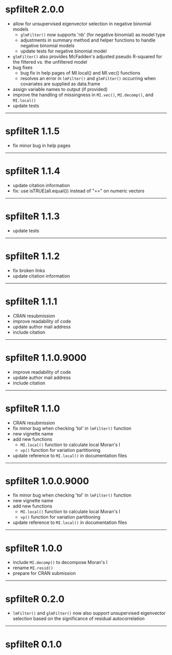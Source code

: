 # spfilteR 2.0.0

- allow for unsupervised eigenvector selection in negative binomial models
    - `glmFilter()` now supports 'nb' (for negative binomial) as model type
    - adjustments in summary method and helper functions to handle negative binomial models
    - update tests for negative binomial model
- `glmFilter()` also provides McFadden's adjusted pseudo R-squared for the filtered vs. the unfiltered model
- bug fixes
    - bug fix in help pages of MI.local() and MI.vec() functions
    - resolves an error in `lmFilter()` and `glmFilter()` occurring when covariates are supplied as data.frame
- assign variable names to output (if provided)
- improve the handling of missingness in `MI.vec()`, `MI.decomp()`, and `MI.local()`
- update tests

---

# spfilteR 1.1.5

- fix minor bug in help pages

---

# spfilteR 1.1.4

- update citation information
- fix: use isTRUE(all.equal()) instead of "==" on numeric vectors

---

# spfilteR 1.1.3

- update tests

---

# spfilteR 1.1.2

- fix broken links
- update citation information

---

# spfilteR 1.1.1

- CRAN resubmission
- improve readability of code
- update author mail address
- include citation

---

# spfilteR 1.1.0.9000

- improve readability of code
- update author mail address
- include citation

---

# spfilteR 1.1.0

- CRAN resubmission
- fix minor bug when checking 'tol' in `lmFilter()` function
- new vignette name
- add new functions
    - `MI.local()` function to calculate local Moran's I
    - `vp()` function for variation partitioning
- update reference to `MI.local()` in documentation files

---

# spfilteR 1.0.0.9000

- fix minor bug when checking 'tol' in `lmFilter()` function
- new vignette name
- add new functions
    - `MI.local()` function to calculate local Moran's I
    - `vp()` function for variation partitioning
- update reference to `MI.local()` in documentation files

---

# spfilteR 1.0.0

- include `MI.decomp()` to decompose Moran's I
- rename `MI.resid()`
- prepare for CRAN submission

---

# spfilteR 0.2.0

- `lmFilter()` and `glmFilter()` now also support unsupervised eigenvector selection based on the significance of residual autocorrelation

---

# spfilteR 0.1.0
